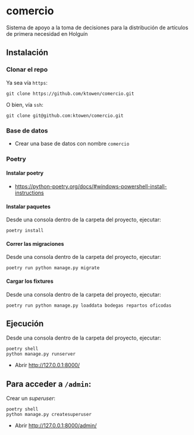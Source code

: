# comercio
Sistema de apoyo a la toma de decisiones para la distribución de artículos de primera necesidad en Holguín


## Instalación
### Clonar el repo
Ya sea vía `https`:

    git clone https://github.com/ktowen/comercio.git

O bien, vía `ssh`:

    git clone git@github.com:ktowen/comercio.git
### Base de datos
- Crear una base de datos con nombre `comercio`

### Poetry
#### Instalar poetry
- https://python-poetry.org/docs/#windows-powershell-install-instructions
#### Instalar paquetes
Desde una consola dentro de la carpeta del proyecto, ejecutar:

    poetry install

#### Correr las migraciones
Desde una consola dentro de la carpeta del proyecto, ejecutar:

    poetry run python manage.py migrate

#### Cargar los fixtures
Desde una consola dentro de la carpeta del proyecto, ejecutar:

    poetry run python manage.py loaddata bodegas repartos oficodas

## Ejecución
Desde una consola dentro de la carpeta del proyecto, ejecutar:

    poetry shell
    python manage.py runserver

- Abrir http://127.0.0.1:8000/


## Para acceder a `/admin`:
Crear un *superuser*:

    poetry shell
    python manage.py createsuperuser

- Abrir http://127.0.0.1:8000/admin/
